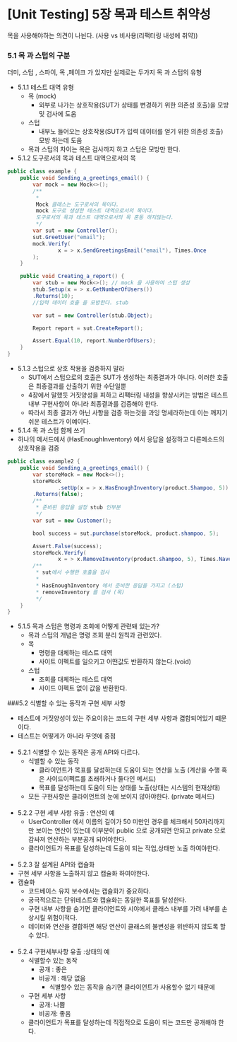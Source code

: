 # [Unit Testing] 5장 목과 테스트 취약성

목을 사용해야하는 의견이 나뉜다. (사용 vs 비사용(리팩터링 내성에 취약))

### 5.1 목 과 스텁의 구분

더미, 스텁 , 스파이, 목 ,페이크 가 있지만 실제로는 두가지 목 과 스텁의 유형

- 5.1.1 테스트 대역 유형
    - 목 (mock)
        - 외부로 나가는 상호작용(SUT가 상태를 변경하기 위한 의존성 호출)을 모방 및 검사에 도움
    - 스텁
        - 내부노 들어오는 상호작용(SUT가 입력 데이터를 얻기 위한 의존성 호출) 모방 하는데 도움
    - 목과 스텁의 차이는 목은 검사까지 하고 스텁은 모방만 한다.
- 5.1.2 도구로서의 목과 테스트 대역으로서의 목

```java
public class example {
    public void Sending_a_greetings_email() {
        var mock = new Mock<>();
        /**
         *
         Mock 클래스는 도구로서의 목이다.
         mock 도구로 생성한 테스트 대역으로서의 목이다.
         도구로서의 목과 테스트 대역으로서의 목 혼동 하지않는다.
         */
        var sut = new Controller();
        sut.GreetUser("email");
        mock.Verify(
                x = > x.SendGreetingsEmail("email"), Times.Once
        );
    }

    public void Creating_a_report() {
        var stub = new Mock<>(); // mock 을 사용하여 스텁 생성
        stub.Setup(x = > x.GetNumberOfUsers())
        .Returns(10);
        //입력 데이터 호출 을 모방한다. stub

        var sut = new Controller(stub.Object);

        Report report = sut.CreateReport();

        Assert.Equal(10, report.NumberOfUsers);
    }
}
```

- 5.1.3 스텁으로 상호 작용을 검증하지 말라
    - SUT에서 스텁으로의 호출은 SUT가 생성하는 최종결과가 아니다. 이러한 호출은 최종결과를 산출하기 위한 수단일뿐
    - 4장에서 말했듯 거짓양성을 피하고 리팩터링 내성을 향상시키는 방법은 테스트 내부 구현사항이 아니라 최종결과를 검증해야 한다.
    - 따라서 최종 결과가 아닌 사항을 검증 하는것을 과잉 명세라하는데 이는 깨지기 쉬운 테스트가 이예이다.
- 5.1.4 목 과 스텁 함께 쓰기
- 하나의 메서드에서 (HasEnoughInventory) 에서 응답을 설정하고 다른메소드의 상호작용을 검증 
```java
public class example2 {
    public void Sending_a_greetings_email() {
        var storeMock = new Mock<>();
        storeMock
                .setUp(x = > x.HasEnoughInventory(product.Shampoo, 5))
        .Returns(false);
        /**
         * 준비된 응답을 설정 stub 인부분
         */
        var sut = new Customer();

        bool success = sut.purchase(storeMock, product.shampoo, 5);

        Assert.False(success);
        storeMock.Verify(
                x = > x.RemoveInventory(product.shampoo, 5), Times.Naver);
        /**
         * sut에서 수행한 호출을 검사
         *
         * HasEnoughInventory 에서 준비한 응답을 가지고 (스텁)
         * removeInventory 를 검사 (목)
         */
    }
}
```
- 5.1.5 목과 스텁은 명령과 조회에 어떻게 관련돼 있는가?
  - 목과 스텁의 개념은 명령 조회 분리 원칙과 관련있다.
  - 목
    - 명령을 대체하는 테스트 대역
    - 사이트 이펙트를 일으키고 어떤값도 반환하지 않는다.(void)
  - 스텁
    - 조회를 대체하는 테스트 대역
    - 사이드 이펙트 없이 값을 반환한다.

###5.2 식별할 수 있는 동작과 구현 세부 사항
- 테스트에 거짓양성이 있는 주요이유는 코드의 구현 세부 사항과 겳합되어있기 떄문이다.
- 테스트는 어떻게가 아니라 무엇에 중점
<br><br>
- 5.2.1 식별할 수 있는 동작은 공개 API와 다르다.
  - 식별할 수 있는 동작
    - 클라이언트가 목표를 달성하는데 도움이 되는 연산을 노출 (계산을 수행 혹은 사이드이펙트를 초래하거나 둘다인 메서드)
    - 목표를 달성하는데 도움이 되는 상태를 노출(상태는 시스템의 현재상태)
  - 모든 구현사항은 클라이언트의 눈에 보이지 않아야한다. (private 메서드)
<br><br>
- 5.2.2 구현 세부 사항 유출 : 연산의 예
  - UserController 에서 이름의 길이가 50 미만인 경우를 체크해서 50자리까지만 보이는 연산이 있는데
  이부분이 public 으로 공개되면 안되고 private 으로 감싸져 연산하는 부분공개 되어야한다.
  - 클라이언트가 목표를 달성하는데 도움이 되는 작업,상태만 노출 하여야한다.
<br><br>
- 5.2.3 잘 설계된 API와 캡슐화 
- 구현 세부 사항을 노출하지 않고 캡슐화 하여야한다.
- 캡슐화
  - 코드베이스 유지 보수에서는 캡슐화가 중요하다.
  - 궁극적으로는 단위테스트와 캡슐화는 동일한 목표를 달성한다.
  - 구현 내부 사항을 숨기면 클라이언트와 시야에서 클래스 내부를 가려 내부를 손상시킬 위험이적다.
  - 데이터와 연산을 결합하면 해당 연산이 클래스의 불변성을 위반하지 않도록 할수 있다.
<br><br>
- 5.2.4 구현세부사항 유출 :상태의 예
  - 식별할수 있는 동작 
    - 공개 : 좋은
    - 비공개 : 해당 없음 
      - 식별할수 있는 동작을 숨기면 클라이언트가 사용할수 없기 때문에 
  - 구현 세부 사항
    - 공개: 나쁨
    - 비공개: 좋음
  - 클라이언트가 목표를 달성하는데 직접적으로 도움이 되는 코드만 공개해야 한다.
